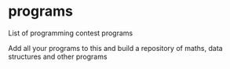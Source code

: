 # programs
List of programming contest programs


Add all your programs to this and build a repository of maths, data structures and other programs
